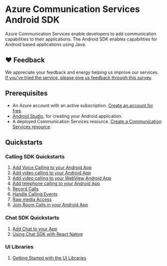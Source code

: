 # Azure Communication Services Android SDK

Azure Communication Services enable developers to add communication capabilities to their applications. The Android SDK enables capabilities for Android based applications using Java.

## ❤️ Feedback

We appreciate your feedback and energy helping us improve our services. [If you've tried the service, please give us feedback through this survey](https://microsoft.qualtrics.com/jfe/form/SV_9WTOR2ItSo0oFee). 

## Prerequisites

- An Azure account with an active subscription. [Create an account for free](https://azure.microsoft.com/free/?WT.mc_id=A261C142F).
- [Android Studio](https://developer.android.com/studio), for creating your Android application.
- A deployed Communication Services resource. [Create a Communication Services resource](https://docs.microsoft.com/azure/communication-services/quickstarts/create-communication-resource).

## Quickstarts

### Calling SDK Quickstarts
1. [Add Voice Calling to your Android App](https://docs.microsoft.com/azure/communication-services/quickstarts/voice-video-calling/getting-started-with-calling?pivots=platform-android)
2. [Add video calling to your Android App](https://learn.microsoft.com/en-us/azure/communication-services/quickstarts/voice-video-calling/get-started-with-video-calling)
3. [Add video calling to your WebView Android App](https://learn.microsoft.com/en-us/azure/communication-services/quickstarts/voice-video-calling/get-started-android-webview)
4. [Add telephone calling to your Android App](https://docs.microsoft.com/azure/communication-services/quickstarts/voice-video-calling/pstn-call?pivots=platform-android)
5. [Record Calls](https://learn.microsoft.com/en-us/azure/communication-services/quickstarts/voice-video-calling/get-started-call-recording)
6. [Handle Calling Events](https://learn.microsoft.com/en-us/azure/communication-services/quickstarts/voice-video-calling/handle-calling-events)
7. [Raw media Access](https://learn.microsoft.com/en-us/azure/communication-services/quickstarts/voice-video-calling/get-started-raw-media-access)
8. [Join Room Calls in your Android App](https://learn.microsoft.com/en-us/azure/communication-services/quickstarts/rooms/join-rooms-call)



### Chat SDK Quickstarts
1. [Add Chat to your App](https://learn.microsoft.com/en-us/azure/communication-services/quickstarts/chat/get-started)
2. [Using Chat SDK with React Native](https://learn.microsoft.com/en-us/azure/communication-services/quickstarts/chat/react-native)

### UI Libraries
1. [Getting Started with the UI Libraries](https://learn.microsoft.com/en-us/azure/communication-services/quickstarts/ui-library/get-started-composites?tabs=kotlin&pivots=platform-android)

